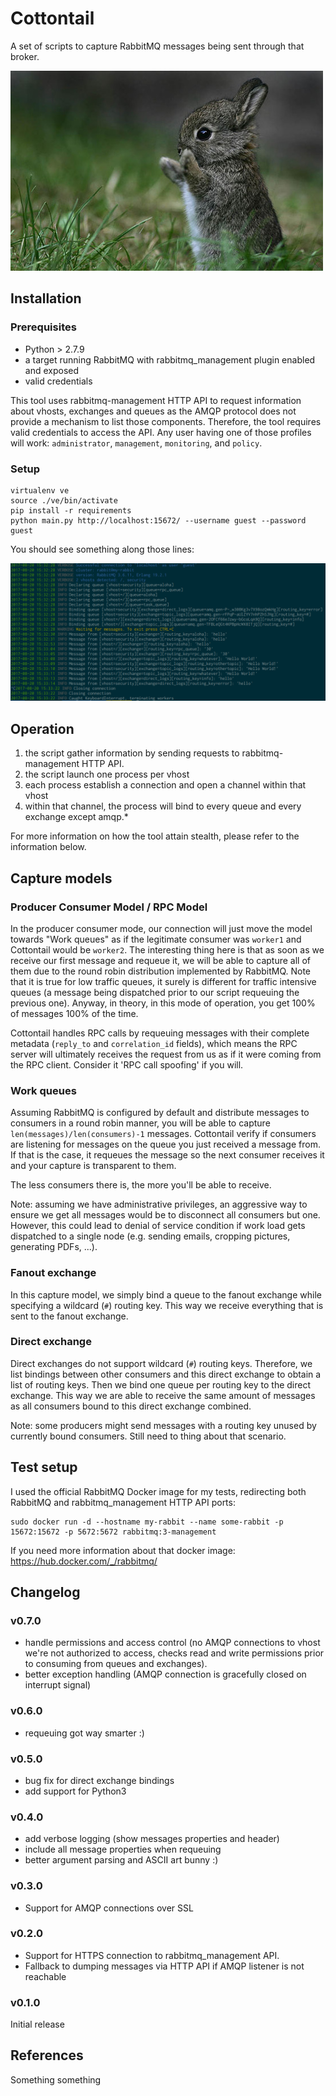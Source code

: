 # Cottontail

A set of scripts to capture RabbitMQ messages being sent through that broker.

![cute](cottontail.jpg)

## Installation

### Prerequisites

* Python > 2.7.9
* a target running RabbitMQ with rabbitmq_management plugin enabled and exposed
* valid credentials

This tool uses rabbitmq-management HTTP API to request information about vhosts, exchanges and queues as the AMQP protocol does not provide a mechanism to list those components. Therefore, the tool requires valid credentials to access the API. Any user having one of those profiles will work: `administrator`, `management`, `monitoring`, and `policy`.

### Setup

```
virtualenv ve
source ./ve/bin/activate
pip install -r requirements
python main.py http://localhost:15672/ --username guest --password guest
```

You should see something along those lines:

![Screenshot](screenshot.png)

## Operation

1. the script gather information by sending requests to rabbitmq-management HTTP API.
2. the script launch one process per vhost
3. each process establish a connection and open a channel within that vhost
4. within that channel, the process will bind to every queue and every exchange except amqp.*

For more information on how the tool attain stealth, please refer to the information below.

## Capture models

### Producer Consumer Model / RPC Model

In the producer consumer mode, our connection will just move the model towards "Work queues" as if the legitimate consumer was `worker1` and Cottontail would be `worker2`. The interesting thing here is that as soon as we receive our first message and requeue it, we will be able to capture all of them due to the round robin distribution implemented by RabbitMQ. Note that it is true for low traffic queues, it surely is different for traffic intensive queues (a message being dispatched prior to our script requeuing the previous one). Anyway, in theory, in this mode of operation, you get 100% of messages 100% of the time.

Cottontail handles RPC calls by requeuing messages with their complete metadata (`reply_to` and `correlation_id` fields), which means the RPC server will ultimately receives the request from us as if it were coming from the RPC client. Consider it 'RPC call spoofing' if you will.

### Work queues

Assuming RabbitMQ is configured by default and distribute messages to consumers in a round robin manner, you will be able to capture `len(messages)/len(consumers)-1` messages. Cottontail verify if consumers are listening for messages on the queue you just received a message from. If that is the case, it requeues the message so the next consumer receives it and your capture is transparent to them.

The less consumers there is, the more you'll be able to receive.

Note: assuming we have administrative privileges, an aggressive way to ensure we get all messages would be to disconnect all consumers but one. However, this could lead to denial of service condition if work load gets dispatched to a single node (e.g. sending emails, cropping pictures, generating PDFs, ...).

### Fanout exchange

In this capture model, we simply bind a queue to the fanout exchange while specifying a wildcard (`#`) routing key. This way we receive everything that is sent to the fanout exchange.

### Direct exchange

Direct exchanges do not support wildcard (`#`) routing keys. Therefore, we list bindings between other consumers and this direct exchange to obtain a list of routing keys. Then we bind one queue per routing key to the direct exchange. This way we are able to receive the same amount of messages as all consumers bound to this direct exchange combined.

Note: some producers might send messages with a routing key unused by currently bound consumers. Still need to thing about that scenario.


## Test setup

I used the official RabbitMQ Docker image for my tests, redirecting both RabbitMQ and rabbitmq_management HTTP API ports:

```
sudo docker run -d --hostname my-rabbit --name some-rabbit -p 15672:15672 -p 5672:5672 rabbitmq:3-management
```

If you need more information about that docker image: https://hub.docker.com/_/rabbitmq/


## Changelog

### v0.7.0

* handle permissions and access control (no AMQP connections to vhost we're not authorized to access, checks read and write permissions prior to consuming from queues and exchanges).
* better exception handling (AMQP connection is gracefully closed on interrupt signal)

### v0.6.0

* requeuing got way smarter :)

### v0.5.0

* bug fix for direct exchange bindings
* add support for Python3

### v0.4.0

* add verbose logging (show messages properties and header)
* include all message properties when requeuing
* better argument parsing and ASCII art bunny :)

### v0.3.0

* Support for AMQP connections over SSL

### v0.2.0

* Support for HTTPS connection to rabbitmq_management API.
* Fallback to dumping messages via HTTP API if AMQP listener is not reachable

### v0.1.0

Initial release

## References

Something something
